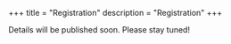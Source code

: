 +++
title = "Registration"
description = "Registration"
+++

Details will be published soon. Please stay tuned!